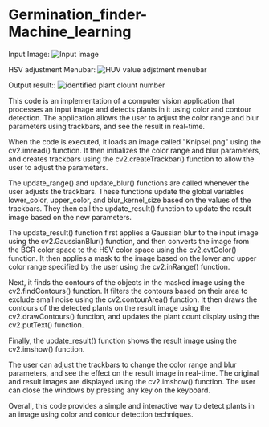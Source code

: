 # Germination_finder-Machine_learning

Input Image:
![Input image](https://user-images.githubusercontent.com/121043136/230652496-d650cea5-70a1-4c41-b115-bba629e9a66e.PNG)

HSV adjustment Menubar:
![HUV value adjstment menubar](https://user-images.githubusercontent.com/121043136/230652668-f17c9120-5e51-4537-a647-22a0f385de1d.PNG)

Output result::
![identified plant clount number](https://user-images.githubusercontent.com/121043136/230652734-66686c1c-14ef-4799-aa4a-0941156838ac.PNG)


This code is an implementation of a computer vision application that processes an input image and detects plants in it using color and contour detection. The application allows the user to adjust the color range and blur parameters using trackbars, and see the result in real-time.

When the code is executed, it loads an image called "Knipsel.png" using the cv2.imread() function. It then initializes the color range and blur parameters, and creates trackbars using the cv2.createTrackbar() function to allow the user to adjust the parameters.

The update_range() and update_blur() functions are called whenever the user adjusts the trackbars. These functions update the global variables lower_color, upper_color, and blur_kernel_size based on the values of the trackbars. They then call the update_result() function to update the result image based on the new parameters.

The update_result() function first applies a Gaussian blur to the input image using the cv2.GaussianBlur() function, and then converts the image from the BGR color space to the HSV color space using the cv2.cvtColor() function. It then applies a mask to the image based on the lower and upper color range specified by the user using the cv2.inRange() function.

Next, it finds the contours of the objects in the masked image using the cv2.findContours() function. It filters the contours based on their area to exclude small noise using the cv2.contourArea() function. It then draws the contours of the detected plants on the result image using the cv2.drawContours() function, and updates the plant count display using the cv2.putText() function.

Finally, the update_result() function shows the result image using the cv2.imshow() function.

The user can adjust the trackbars to change the color range and blur parameters, and see the effect on the result image in real-time. The original and result images are displayed using the cv2.imshow() function. The user can close the windows by pressing any key on the keyboard.

Overall, this code provides a simple and interactive way to detect plants in an image using color and contour detection techniques.





